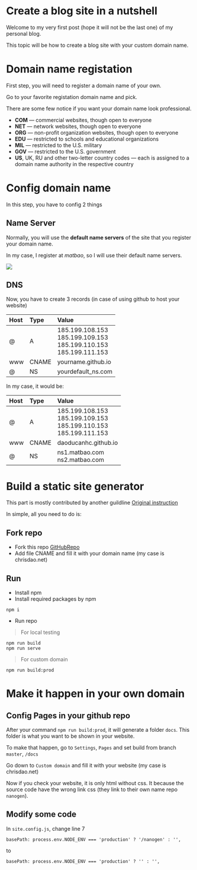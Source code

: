 # [](#create-a-blog-site) Create a blog site in a nutshell

Welcome to my very first post (hope it will not be the last one) of my personal blog. 

This topic will be how to create a blog site with your custom domain name.

# [](#domain-name-registation) Domain name registation

First step, you will need to register a domain name of your own.

Go to your favorite registation domain name and pick.

There are some few notice if you want your domain name look professional.

* **COM** — commercial websites, though open to everyone
* **NET** — network websites, though open to everyone
* **ORG** — non-profit organization websites, though open to everyone
* **EDU** — restricted to schools and educational organizations
* **MIL** — restricted to the U.S. military
* **GOV** — restricted to the U.S. government
* **US**, UK, RU and other two-letter country codes — each is assigned to a domain name authority in the respective country

# [](#config-domain-name) Config domain name

In this step, you have to config 2 things

## Name Server

Normally, you will use the **default name servers** of the site that you register your domain name.

In my case, I register at _matbao_, so I will use their default name servers.

![](assets/images/.png)

## DNS

Now, you have to create 3 records (in case of using github to host your website)

| Host        | Type         | Value |
|:-------------|:------------------|:------|
| @           | A | 185.199.108.153<br>185.199.109.153<br>185.199.110.153<br>185.199.111.153  |
| www | CNAME   | yourname.github.io  |
| @           | NS     | yourdefault_ns.com   |

In my case, it would be:

| Host        | Type         | Value |
|:-------------|:------------------|:------|
| @           | A | 185.199.108.153<br>185.199.109.153<br>185.199.110.153<br>185.199.111.153  |
| www | CNAME   | daoducanhc.github.io  |
| @           | NS     | ns1.matbao.com<br>ns2.matbao.com   |

# [](#build-a-static-site-generator) Build a static site generator

This part is mostly contributed by another guildline [Original instruction](https://www.webdevdrops.com/en/build-static-site-generator-nodejs-8969ebe34b22/?fbclid=IwAR1aQi7l0VhkeZ61oLsO-DBGyCwHo8iwclU5twU2HQe8KCqBunSv-jF47pM)

In simple, all you need to do is:

## Fork repo
* Fork this repo [GitHubRepo](https://github.com/doug2k1/nanogen/tree/legacy)
* Add file CNAME and fill it with your domain name (my case is chrisdao.net)

## Run
* Install npm
* Install required packages by npm
```
npm i
```
* Run repo

> For local testing
```
npm run build
npm run serve
```

> For custom domain
```
npm run build:prod
```
# [](#make-it-happen-in-your-own-domain) Make it happen in your own domain

## Config Pages in your github repo

After your command ``` npm run build:prod ```, it will generate a folder ```docs```. This folder is what you want to be shown in your website. 

To make that happen, go to ```Settings```, ```Pages``` and set build from branch ```master```, ```/docs```

Go down to ```Custom domain``` and fill it with your website (my case is chrisdao.net)

Now if you check your website, it is only html without css. It because the source code have the wrong link css (they link to their own name repo ```nanogen```).

## Modify some code

In ```site.config.js```, change line 7 

```
basePath: process.env.NODE_ENV === 'production' ? '/nanogen' : '',
```

to

```
basePath: process.env.NODE_ENV === 'production' ? '' : '',
```
